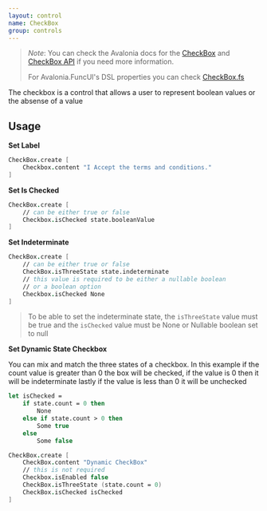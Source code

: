```yaml
---
layout: control
name: CheckBox
group: controls
---
```

[CheckBox]: https://avaloniaui.net/docs/controls/checkbox
[CheckBox API]: https://avaloniaui.net/api/Avalonia.Controls/CheckBox/
[CheckBox.fs]: https://github.com/AvaloniaCommunity/Avalonia.FuncUI/blob/master/src/Avalonia.FuncUI.DSL/CheckBox.fs

> *Note*: You can check the Avalonia docs for the [CheckBox] and [CheckBox API] if you need more information.
>
> For Avalonia.FuncUI's DSL properties you can check [CheckBox.fs]

The checkbox is a control that allows a user to represent boolean values or the absense of a value

## Usage

**Set Label**
```fsharp
CheckBox.create [
    Checkbox.content "I Accept the terms and conditions."
]
```

**Set Is Checked**

```fsharp
CheckBox.create [
    // can be either true or false
    Checkbox.isChecked state.booleanValue
]
```

**Set Indeterminate**
```fsharp
CheckBox.create [
    // can be either true or false
    CheckBox.isThreeState state.indeterminate
    // this value is required to be either a nullable boolean
    // or a boolean option
    Checkbox.isChecked None
]
```
> To be able to set the indeterminate state, the `isThreeState` value must be true and the `isChecked` value must be None or Nullable boolean set to null

**Set Dynamic State Checkbox**

You can mix and match the three states of a checkbox. In this example
if the count value is greater than 0 the box will be checked, if the value is 0 then it will be indeterminate lastly if the value is less than 0 it will be unchecked
```fsharp
let isChecked =
    if state.count = 0 then
        None
    else if state.count > 0 then
        Some true
    else
        Some false

CheckBox.create [
    CheckBox.content "Dynamic CheckBox"
    // this is not required
    Checkbox.isEnabled false
    CheckBox.isThreeState (state.count = 0)
    CheckBox.isChecked isChecked
]
```
